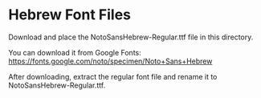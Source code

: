 
# Hebrew Font Files

Download and place the NotoSansHebrew-Regular.ttf file in this directory. 

You can download it from Google Fonts:
https://fonts.google.com/noto/specimen/Noto+Sans+Hebrew

After downloading, extract the regular font file and rename it to NotoSansHebrew-Regular.ttf.
